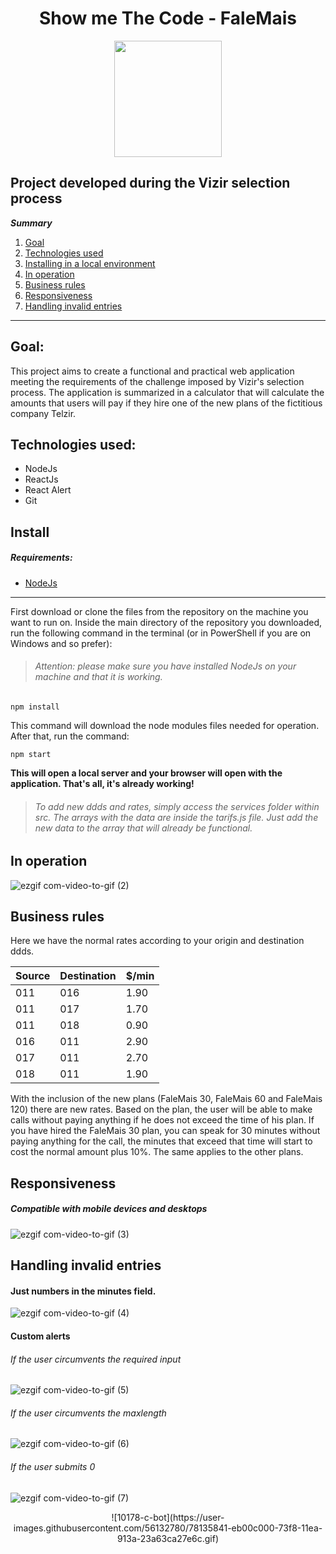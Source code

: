 <h1 align="center">
  Show me The Code - FaleMais
</h1>

<p align="center">
  <img width="172" height="186" src="https://user-images.githubusercontent.com/56132780/77975092-7120e780-72cf-11ea-98dc-96020cdc61a2.png">
</p>


## Project developed during the Vizir selection process

 ***Summary*** 
 1. [Goal](#goal)
 2. [Technologies used](#technologies)
 2. [Installing in a local environment](#installing)
 3. [In operation](#operation)
 3. [Business rules](#rules)
 4. [Responsiveness](#responsiveness)
 5. [Handling invalid entries](#invalid)
*******

<div id='goal' />

## Goal:

This project aims to create a functional and practical web application meeting the requirements of the challenge imposed by Vizir's selection process. The application is summarized in a calculator that will calculate the amounts that users will pay if they hire one of the new plans of the fictitious company Telzir.

<div id='technologies' />

## Technologies used:

- NodeJs
- ReactJs
- React Alert
- Git

<div id='installing' />

## Install

##### Requirements:

- [NodeJs](https://nodejs.org/en)
*******

First download or clone the files from the repository on the machine you want to run on. Inside the main directory of the repository you downloaded, run the following command in the terminal (or in PowerShell if you are on Windows and so prefer):
> ###### Attention: please make sure you have installed NodeJs on your machine and that it is working.

``npm install``

This command will download the node modules files needed for operation. After that, run the command:

``npm start``

**This will open a local server and your browser will open with the application. That's all, it's already working!**

> ###### To add new ddds and rates, simply access the services folder within src. The arrays with the data are inside the tarifs.js file. Just add the new data to the array that will already be functional.

<div id='operation' />

## In operation

![ezgif com-video-to-gif (2)](https://user-images.githubusercontent.com/56132780/78131172-ff40bf00-73f0-11ea-92ef-c0e071951622.gif)

<div id='rules' />

## Business rules

Here we have the normal rates according to your origin and destination ddds.

Source | Destination | $/min
------------ | ------------- | -------------
011 | 016 | 1.90
011 | 017 | 1.70
011 | 018 | 0.90
016 | 011 | 2.90
017 | 011 | 2.70
018 | 011 | 1.90

With the inclusion of the new plans (FaleMais 30, FaleMais 60 and FaleMais 120) there are new rates. Based on the plan, the user will be able to make calls without paying anything if he does not exceed the time of his plan. If you have hired the FaleMais 30 plan, you can speak for 30 minutes without paying anything for the call, the minutes that exceed that time will start to cost the normal amount plus 10%. The same applies to the other plans.

<div id='responsiveness' />

## Responsiveness

##### Compatible with mobile devices and desktops
![ezgif com-video-to-gif (3)](https://user-images.githubusercontent.com/56132780/78131261-28614f80-73f1-11ea-85df-41b6456cbf4a.gif)

<div id='invalid' />

## Handling invalid entries

#### Just numbers in the minutes field.

![ezgif com-video-to-gif (4)](https://user-images.githubusercontent.com/56132780/78131312-42029700-73f1-11ea-8606-8ba91105b2a3.gif)

#### Custom alerts

###### If the user circumvents the required input
![ezgif com-video-to-gif (5)](https://user-images.githubusercontent.com/56132780/78131365-5777c100-73f1-11ea-96c7-3238d806e60c.gif)

###### If the user circumvents the maxlength 
![ezgif com-video-to-gif (6)](https://user-images.githubusercontent.com/56132780/78131408-678fa080-73f1-11ea-9096-984b7c8d5eb9.gif)

###### If the user submits 0
![ezgif com-video-to-gif (7)](https://user-images.githubusercontent.com/56132780/78131441-75ddbc80-73f1-11ea-9a55-1190689d1c70.gif)


<p align="center">
![10178-c-bot](https://user-images.githubusercontent.com/56132780/78135841-eb00c000-73f8-11ea-913a-23a63ca27e6c.gif)
</p>
